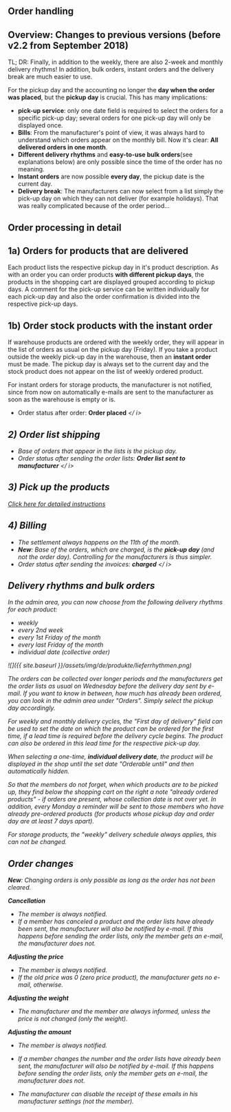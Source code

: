 ## Order handling

## Overview: Changes to previous versions (before v2.2 from September 2018)
TL; DR: Finally, in addition to the weekly, there are also 2-week and monthly delivery rhythms! In addition, bulk orders, instant orders and the delivery break are much easier to use.

For the pickup day and the accounting no longer the **day when the order was placed**, but the **pickup day** is crucial. This has many implications:

* **pick-up service**: only one date field is required to select the orders for a specific pick-up day; several orders for one pick-up day will only be displayed once.
* **Bills**: From the manufacturer's point of view, it was always hard to understand which orders appear on the monthly bill. Now it's clear: **All delivered orders in one month**.
* **Different delivery rhythms** and **easy-to-use bulk orders**(see explanations below) are only possible since the time of the order has no meaning.
* **Instant orders** are now possible **every day**, the pickup date is the current day.
* **Delivery break**: The manufacturers can now select from a list simply the pick-up day on which they can not deliver (for example holidays). That was really complicated because of the order period...


## Order processing in detail

## 1a) Orders for products that are delivered
Each product lists the respective pickup day in it's product description. As with an order you can order products **with different pickup days**, the products in the shopping cart are displayed grouped according to pickup days. A comment for the pick-up service can be written individually for each pick-up day and also the order confirmation is divided into the respective pick-up days.

## 1b) Order stock products with the instant order
If warehouse products are ordered with the weekly order, they will appear in the list of orders as usual on the pickup day (Friday). If you take a product outside the weekly pick-up day in the warehouse, then an **instant order** must be made. The pickup day is always set to the current day and the stock product does not appear on the list of weekly ordered product.

For instant orders for storage products, the manufacturer is not notified, since from now on automatically e-mails are sent to the manufacturer as soon as the warehouse is empty or is.

* Order status after order: **Order placed** <i class = "fa fa-cart-arrow-down ok"> </ i>

## 2) Order list shipping
* Base of orders that appear in the lists is the pickup day.
* Order status after sending the order lists: **Order list sent to manufacturer** <i class = "fa fa-envelope-o ok"> </ i>

## 3) Pick up the products
[Click here for detailed instructions]({{site.baseurl}}/en/pick-up-products)

## 4) Billing
* The settlement always happens on the 11th of the month.
* **New**: Base of the orders, which are charged, is the **pick-up day** (and not the order day). Controlling for the manufacturers is thus simpler.
* Order status after sending the invoices: **charged** <i class = "fa fa-lock not-ok"> </ i>


## Delivery rhythms and bulk orders
In the admin area, you can now choose from the following delivery rhythms for each product:

* weekly
* every 2nd week
* every 1st Friday of the month
* every last Friday of the month
* individual date (collective order)

![]({{ site.baseurl }}/assets/img/de/produkte/lieferrhythmen.png)

The orders can be collected over longer periods and the manufacturers get the order lists as usual on Wednesday before the delivery day sent by e-mail. If you want to know in between, how much has already been ordered, you can look in the admin area under "Orders". Simply select the pickup day accordingly.

For weekly and monthly delivery cycles, the "First day of delivery" field can be used to set the date on which the product can be ordered for the first time, if a lead time is required before the delivery cycle begins. The product can also be ordered in this lead time for the respective pick-up day.

When selecting a one-time, **individual delivery date**, the product will be displayed in the shop until the set date "Orderable until" and then automatically hidden.

So that the members do not forget, when which products are to be picked up, they find below the shopping cart on the right a note "already ordered products" - if orders are present, whose collection date is not over yet. In addition, every Monday a reminder will be sent to those members who have already pre-ordered products (for products whose pickup day and order day are at least 7 days apart).

For storage products, the "weekly" delivery schedule always applies, this can not be changed.

## Order changes
**New**: Changing orders is only possible as long as the order has not been cleared.

**Cancellation**
* The member is always notified.
* If a member has canceled a product and the order lists have already been sent, the manufacturer will also be notified by e-mail. If this happens before sending the order lists, only the member gets an e-mail, the manufacturer does not.

**Adjusting the price**
* The member is always notified.
* If the old price was 0 (zero price product), the manufacturer gets no e-mail, otherwise.

**Adjusting the weight**
* The manufacturer and the member are always informed, unless the price is not changed (only the weight).

**Adjusting the amount**
* The member is always notified.
* If a member changes the number and the order lists have already been sent, the manufacturer will also be notified by e-mail. If this happens before sending the order lists, only the member gets an e-mail, the manufacturer does not.


* The manufacturer can disable the receipt of these emails in his manufacturer settings (not the member).